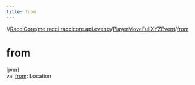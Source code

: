 ```yaml
---
title: from
---
```

//[RacciCore](../../../index.html)/[me.racci.raccicore.api.events](../index.html)/[PlayerMoveFullXYZEvent](index.html)/[from](from.html)



# from



[jvm]\
val [from](from.html): Location




